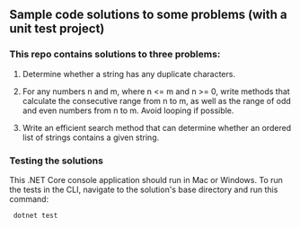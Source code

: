 ﻿## Sample code solutions to some problems (with a unit test project)
  
### This repo contains solutions to three problems:

1. Determine whether a string has any duplicate characters.

2. For any numbers n and m, where n <= m and n >= 0, write methods that calculate the consecutive range from n to m, as well as the range of odd and even numbers from n to m. Avoid looping if possible.

3. Write an efficient search method that can determine whether an ordered list of strings contains a given string.

### Testing the solutions

This .NET Core console application should run in Mac or Windows. To run the tests in the CLI, navigate to the solution's base directory and run this command:

``` dotnet test```
